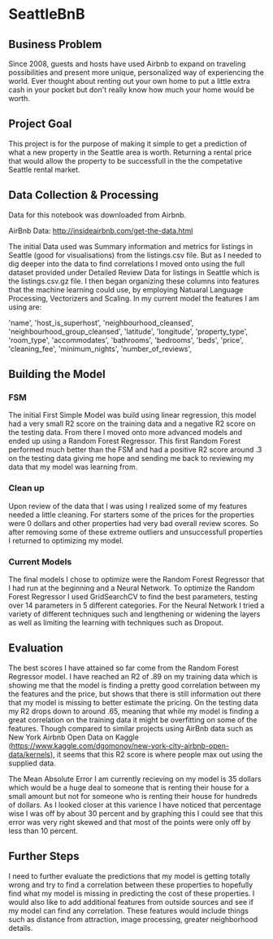 # SeattleBnB

## Business Problem

Since 2008, guests and hosts have used Airbnb to expand on traveling possibilities and present more unique, personalized way of experiencing the world. Ever thought about renting out your own home to put a little extra cash in your pocket but don't really know how much your home would be worth.



## Project Goal

This project is for the purpose of making it simple to get a prediction of what a new property in the Seattle area is worth. Returning a rental price that would allow the property to be successfull in the the competative Seattle rental market.

## Data Collection & Processing 

Data for this notebook was downloaded from Airbnb.

AirBnb Data: http://insideairbnb.com/get-the-data.html

The initial Data used was Summary information and metrics for listings in Seattle (good for visualisations) from the listings.csv file. But as I needed to dig deeper into the data to find correlations I moved onto using the full dataset provided under Detailed Review Data for listings in Seattle which is the listings.csv.gz file. I then began organizing these columns into features that the machine learning could use, by employing Natuaral Language Processing, Vectorizers and Scaling. In my current model the features I am using are:

'name',
'host_is_superhost',
'neighbourhood_cleansed',
'neighbourhood_group_cleansed',
'latitude',
'longitude',
'property_type',
'room_type',
'accommodates',
'bathrooms',
'bedrooms',
'beds',
'price',
'cleaning_fee',
'minimum_nights',
'number_of_reviews',



## Building the Model

### FSM

The initial First Simple Model was build using linear regression, this model had a very small R2 score on the training data and a negative R2 score on the testing data. From there I moved onto more advanced models and ended up using a Random Forest Regressor. This first Random Forest performed much better than the FSM and had a positive R2 score around .3 on the testing data giving me hope and sending me back to reviewing my data that my model was learning from. 

### Clean up

Upon review of the data that I was using I realized some of my features needed a little cleaning. For starters some of the prices for the properties were 0 dollars and other properties had very bad overall review scores. So after removing some of these extreme outliers and unsuccessfull properties I returned to optimizing my model.

### Current Models

The final models I chose to optimize were the Random Forest Regressor that I had run at the beginning and a Neural Network. To optimize the Random Forest Regressor I used GridSearchCV to find the best parameters, testing over 14 parameters in 5 different categories. For the Neural Network I tried a variety of different techniques such and lengthening or widening the layers as well as limiting the learning with techniques such as Dropout.  


## Evaluation

The best scores I have attained so far come from the Random Forest Regressor model. I have reached an R2 of .89 on my training data which is showing me that the model is finding a pretty good correlation between my the features and the price, but shows that there is still information out there that my model is missing to better estimate the pricing. On the testing data my R2 drops down to around .65, meaning that while my model is finding a great correlation on the training data it might be overfitting on some of the features. Though compared to similar projects using AirBnb data such as New York Airbnb Open Data on Kaggle (https://www.kaggle.com/dgomonov/new-york-city-airbnb-open-data/kernels), it seems that this R2 score is where people max out using the supplied data. 

The Mean Absolute Error I am currently recieving on my model is 35 dollars which would be a huge deal to someone that is renting their house for a small amount but not for someone who is renting their house for hundreds of dollars. As I looked closer at this varience I have noticed that percentage wise I was off by about 30 percent and by graphing this I could see that this error was very right skewed and that most of the points were only off by less than 10 percent.

## Further Steps 

I need to further evaluate the predictions that my model is getting totally wrong and try to find a correlation between these properties to hopefully find what my model is missing in predicting the cost of these properties. I would also like to add additional features from outside sources and see if my model can find any correlation. These features would include things such as distance from attraction, image processing, greater neighborhood details.

